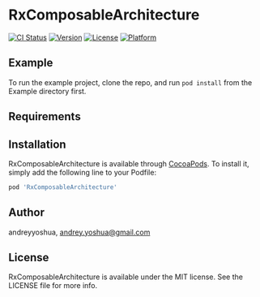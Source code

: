# RxComposableArchitecture

[![CI Status](https://img.shields.io/travis/andreyyoshua/RxComposableArchitecture.svg?style=flat)](https://travis-ci.org/andreyyoshua/RxComposableArchitecture)
[![Version](https://img.shields.io/cocoapods/v/RxComposableArchitecture.svg?style=flat)](https://cocoapods.org/pods/RxComposableArchitecture)
[![License](https://img.shields.io/cocoapods/l/RxComposableArchitecture.svg?style=flat)](https://cocoapods.org/pods/RxComposableArchitecture)
[![Platform](https://img.shields.io/cocoapods/p/RxComposableArchitecture.svg?style=flat)](https://cocoapods.org/pods/RxComposableArchitecture)

## Example

To run the example project, clone the repo, and run `pod install` from the Example directory first.

## Requirements

## Installation

RxComposableArchitecture is available through [CocoaPods](https://cocoapods.org). To install
it, simply add the following line to your Podfile:

```ruby
pod 'RxComposableArchitecture'
```

## Author

andreyyoshua, andrey.yoshua@gmail.com

## License

RxComposableArchitecture is available under the MIT license. See the LICENSE file for more info.
